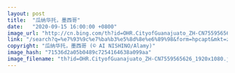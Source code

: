 ```yaml
---
layout: post
title:  "瓜纳华托，墨西哥"
date:   "2020-09-15 16:00:00 +0800"
image_url: "http://cn.bing.com/th?id=OHR.CityofGuanajuato_ZH-CN7559565626_1920x1080.jpg&rf=LaDigue_1920x1080.jpg&pid=hp"
link: "/search?q=%e7%93%9c%e7%ba%b3%e5%8d%8e%e6%89%98&form=hpcapt&mkt=zh-cn"
copyright: "瓜纳华托，墨西哥 (© AI NISHINO/Alamy)"
image_hash: "71536d2a05b0489c7254164638a099aa"
image_filename: "th?id=OHR.CityofGuanajuato_ZH-CN7559565626_1920x1080.jpg&rf=LaDigue_1920x1080.jpg&pid=hp"
---
```

